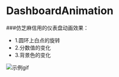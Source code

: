# DashboardAnimation
###仿芝麻信用的仪表盘动画效果： 
* 1.圆环上白点的旋转  
* 2.分数值的变化  
* 3.背景色的变化

![示例gif](https://github.com/Sun-Hong/DashboardAnimation/blob/master/YZDashboard/Dashboard/Dashboard.gif)

